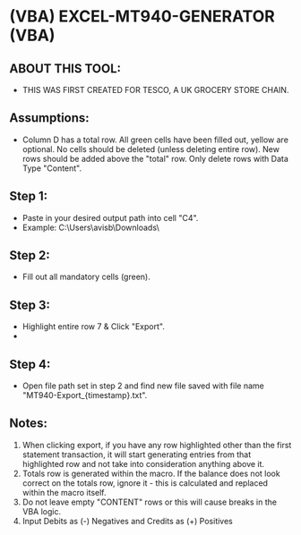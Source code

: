 # (VBA) EXCEL-MT940-GENERATOR (VBA)

## ABOUT THIS TOOL:
- THIS WAS FIRST CREATED FOR TESCO, A UK GROCERY STORE CHAIN. 

## Assumptions:
- Column D has a total row. All green cells have been filled out, yellow are optional. No cells should be deleted (unless deleting entire row). New rows should be added above the "total" row. Only delete rows with Data Type "Content". 											
																		
## Step 1:	
- Paste in your desired output path into cell "C4". 
- Example: C:\Users\avisb\Downloads\

## Step 2:
- Fill out all mandatory cells (green).																			

## Step 3:
- Highlight entire row 7 & Click "Export".
- 
## Step 4:
- Open file path set in step 2 and find new file saved with file name "MT940-Export_{timestamp}.txt".															

## Notes:
1. When clicking export, if you have any row highlighted other than the first statement transaction, it will start generating entries from that highlighted row and not take into consideration anything above it.
2. Totals row is generated within the macro. If the balance does not look correct on the totals row, ignore it - this is calculated and replaced within the macro itself.
3. Do not leave empty "CONTENT" rows or this will cause breaks in the VBA logic.
4. Input Debits as (-) Negatives and Credits as (+) Positives 																	
